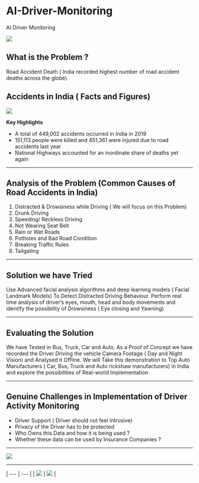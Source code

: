 # AI-Driver-Monitoring #
AI Driver Monitoring

<img src="https://github.com/Karthikkannan-AI/AI-Driver-Monitoring/blob/main/Screenshot%20from%202021-01-20%2012-12-23.png"/>


## What is the Problem ? ##

Road Accident Death ( India recorded highest number of road accident deaths across the globe)

    
    
## __Accidents in India ( Facts and Figures)__ ##

<img src="https://github.com/Karthikkannan-AI/AI-Driver-Monitoring/blob/main/1.png"/>

__Key Highlights__
* A total of 449,002 accidents occurred in India in 2019
* 151,113 people were killed and 451,361 were injured due to road accidents last year 
* National Highways accounted for an inordinate share of deaths yet again

- - - -


## Analysis of the Problem (Common Causes of Road Accidents in India) ##

1. Distracted & Drowsiness while Driving ( We will focus on this Problem) 
2. Drunk Driving
3. Speeding/ Reckless Driving
4. Not Wearing Seat Belt
5. Rain or Wet Roads
6. Potholes and Bad Road Condition
7. Breaking Traffic Rules
8. Tailgating

- - - -


## Solution we have Tried ##

Use Advanced facial analysis algorithms and deep learning models ( Facial Landmark Models) To Detect Distracted Driving Behaviour.
Perform real time analysis of driver’s eyes, mouth, head and body movements and identify the possibility of Drowsiness ( Eye closing and Yawning)

- - - -


## Evaluating the Solution ##

We have Tested in Bus, Truck, Car and Auto. As a Proof of Concept we have recorded the Driver Driving the vehicle Camera  Footage ( Day and Night Vision) and Analysed it Offline. 
We will Take this demonstration to Top Auto Manufacturers ( Car, Bus, Truck and Auto rickshaw manufacturers)  in India and explore the possibilities of Real-world Implementation 

- - - -

## Genuine Challenges in Implementation of Driver Activity Monitoring ##

* Driver Support ( Driver should not feel Intrusive) 
* Privacy of the Driver has to be protected 
* Who Owns this Data and how it is being used ?
* Whether these data can be used by Insurance Companies ?

- - - -

<img src="https://github.com/Karthikkannan-AI/AI-Driver-Monitoring/blob/main/Screenshot%20from%202021-01-20%2013-02-31.png">

- - - -


| --- | --- |
| ![](https://github.com/Karthikkannan-AI/AI-Driver-Monitoring/blob/main/2.png)  |  ![](https://github.com/Karthikkannan-AI/AI-Driver-Monitoring/blob/main/3.png) |
